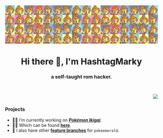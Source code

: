 ![MasterHead](https://github.com/HashtagMarky/hashtagmarky/blob/main/chimchar-pmd-banner.png)
<h1 align="center">Hi there 👋, I'm HashtagMarky</h1>
<h3 align="center">a self-taught rom hacker.</h3>
&nbsp;
<p>&nbsp;<img align="right" src="https://github-readme-stats.vercel.app/api?username=hashtagmarky&theme=shades-of-purple&show_icons=true&hide_border=true&count_private=true"/></p>
<h3 align="left">Projects</h3>

- 👨‍🍳 I’m currently working on **_[Pokémon Ikigai](https://github.com/HashtagMarky/Pokemon-Ikigai-Production)_**.
- 👨‍💻 Which can be found **[here](hashtagmarky.github.io)**.
- 🌱 I also have other **[feature branches](https://github.com/HashtagMarky/pokeemerald)** for `pokeemerald`.

<!--
&nbsp;
<h3 align="left">Find me here:</h3>]
<p align="left">
<a href="https://twitter.com/samuellmark" target="blank"><img align="center" src="https://github.com/HashtagMarky/hashtagmarky/blob/main/icons/twitter.svg" alt="samuellmark" height="30" width="40" /></a>
<a href="https://tiktok.com/@hashtagmarky" target="blank"><img align="center" src="https://github.com/HashtagMarky/hashtagmarky/blob/main/icons/tiktok.png" alt="samuellmark" height="30" width="27" /></a>
<a href="https://www.youtube.com/c/hashtag-marky" target="blank"><img align="center" src="https://github.com/HashtagMarky/hashtagmarky/blob/main/icons/youtube.svg" alt="hashtag-marky" height="30" width="40" /></a>
</p>
<a href="https://ko-fi.com/hashtagmarky"> <img align="centre" src="https://cdn.ko-fi.com/cdn/kofi3.png?v=3" height="50" width="210" alt="hashtagmarky" /></a>
-->
